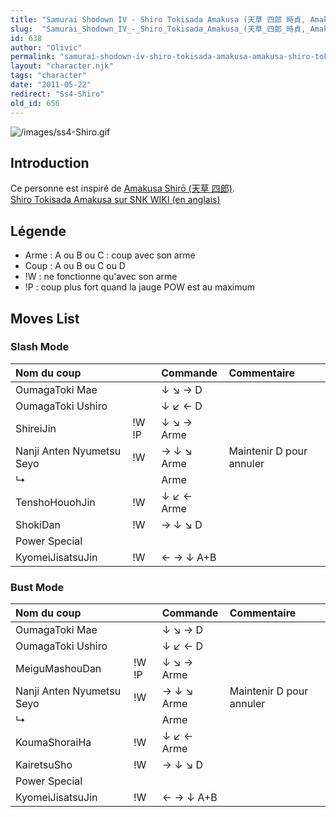 ```yaml
---
title: "Samurai Shodown IV - Shiro Tokisada Amakusa (天草 四郎 時貞, Amakusa Shirō Tokisada)"
slug:  "Samurai_Shodown_IV_-_Shiro_Tokisada_Amakusa_(天草_四郎_時貞,_Amakusa_Shirō_Tokisada)"
id: 638
author: "Olivic"
permalink: "samurai-shodown-iv-shiro-tokisada-amakusa-amakusa-shiro-tokisada.html"
layout: "character.njk"
tags: "character"
date: "2011-05-22"
redirect: "Ss4-Shiro"
old_id: 656
---
```


![](/images/ss4-Shiro.gif "/images/ss4-Shiro.gif")

## Introduction

Ce personne est inspiré de [Amakusa Shirō (天草
四郎)](http://en.wikipedia.org/wiki/Amakusa_Shir%C5%8D).  
[Shiro Tokisada Amakusa sur SNK WIKI (en
anglais)](http://snk.wikia.com/wiki/Shiro_Tokisada_Amakusa)

## Légende

- Arme : A ou B ou C : coup avec son arme
- Coup : A ou B ou C ou D
- !W : ne fonctionne qu'avec son arme
- !P : coup plus fort quand la jauge POW est au maximum

## Moves List

### Slash Mode

| Nom du coup               |       | Commande   | Commentaire              |
|:--------------------------|-------|:-----------|:-------------------------|
| OumagaToki Mae            |       | ↓ ↘ → D    |                          |
| OumagaToki Ushiro         |       | ↓ ↙ ← D    |                          |
| ShireiJin                 | !W !P | ↓ ↘ → Arme |                          |
| Nanji Anten Nyumetsu Seyo | !W    | → ↓ ↘ Arme | Maintenir D pour annuler |
| ↳                         |       | Arme       |                          |
| TenshoHouohJin            | !W    | ↓ ↙ ← Arme |                          |
| ShokiDan                  | !W    | → ↓ ↘ D    |                          |
| Power Special             |       |            |                          |
| KyomeiJisatsuJin          | !W    | ← → ↓ A+B  |                          |

### Bust Mode

| Nom du coup               |       | Commande   | Commentaire              |
|:--------------------------|-------|:-----------|:-------------------------|
| OumagaToki Mae            |       | ↓ ↘ → D    |                          |
| OumagaToki Ushiro         |       | ↓ ↙ ← D    |                          |
| MeiguMashouDan            | !W !P | ↓ ↘ → Arme |                          |
| Nanji Anten Nyumetsu Seyo | !W    | → ↓ ↘ Arme | Maintenir D pour annuler |
| ↳                         |       | Arme       |                          |
| KoumaShoraiHa             | !W    | ↓ ↙ ← Arme |                          |
| KairetsuSho               | !W    | → ↓ ↘ D    |                          |
| Power Special             |       |            |                          |
| KyomeiJisatsuJin          | !W    | ← → ↓ A+B  |                          |
